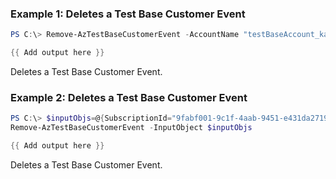 ### Example 1: Deletes a Test Base Customer Event
```powershell
PS C:\> Remove-AzTestBaseCustomerEvent -AccountName "testBaseAccount_kaifa" -Name "TestBaseCustomerEvent3103" -ResourceGroupName "testbase_rg" 

{{ Add output here }}
```

Deletes a Test Base Customer Event.

### Example 2: Deletes a Test Base Customer Event
```powershell
PS C:\> $inputObjs=@{SubscriptionId="9fabf001-9c1f-4aab-9451-e431da271956";ResourceGroupName="testbase_rg";TestBaseAccountName="testBaseAccount_kaifa";CustomerEventName="TestBaseCustomerEvent3103"}
Remove-AzTestBaseCustomerEvent -InputObject $inputObjs 

{{ Add output here }}
```

Deletes a Test Base Customer Event.

